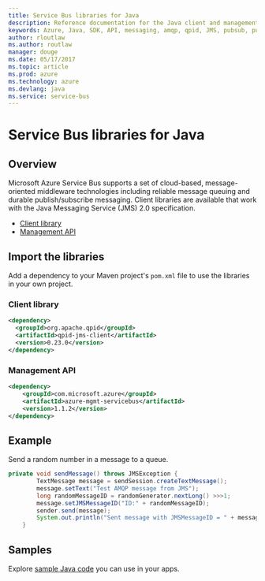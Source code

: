```yaml
---
title: Service Bus libraries for Java
description: Reference documentation for the Java client and management libraries for Service Bus
keywords: Azure, Java, SDK, API, messaging, amqp, qpid, JMS, pubsub, pub-sub, message broker
author: rloutlaw
ms.author: routlaw
manager: douge
ms.date: 05/17/2017
ms.topic: article
ms.prod: azure
ms.technology: azure
ms.devlang: java
ms.service: service-bus
---
```


# Service Bus libraries for Java

## Overview

Microsoft Azure Service Bus supports a set of cloud-based, message-oriented middleware technologies including reliable message queuing and durable publish/subscribe messaging. Client libraries are available that work with the Java Messaging Service (JMS) 2.0 specification.

- [Client library](https://qpid.apache.org/components/jms/index.html)
- [Management API](https://docs.microsoft.com/en-us/java/api/overview/azure/servicebus/managementapi)

## Import the libraries

Add a dependency to your Maven project's `pom.xml` file to use the libraries in your own project.

### Client library

```XML
<dependency>
  <groupId>org.apache.qpid</groupId>
  <artifactId>qpid-jms-client</artifactId>
  <version>0.23.0</version>
</dependency>
```

### Management API

```XML
<dependency>
    <groupId>com.microsoft.azure</groupId>
    <artifactId>azure-mgmt-servicebus</artifactId>
    <version>1.1.2</version>
</dependency>
```

## Example

Send a random number in a message to a queue.

```java
private void sendMessage() throws JMSException {
        TextMessage message = sendSession.createTextMessage();
        message.setText("Test AMQP message from JMS");
        long randomMessageID = randomGenerator.nextLong() >>>1;
        message.setJMSMessageID("ID:" + randomMessageID);
        sender.send(message);
        System.out.println("Sent message with JMSMessageID = " + message.getJMSMessageID());
    }

```

## Samples

Explore [sample Java code](https://azure.microsoft.com/resources/samples/?platform=java) you can use in your apps.
